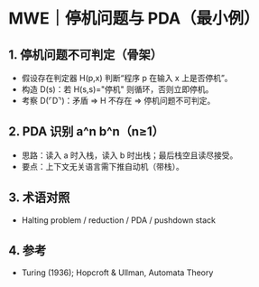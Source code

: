 # MWE｜停机问题与 PDA（最小例）

## 1. 停机问题不可判定（骨架）

- 假设存在判定器 H(p,x) 判断“程序 p 在输入 x 上是否停机”。
- 构造 D(s)：若 H(s,s)="停机" 则循环，否则立即停机。
- 考察 D(⌜D⌝)：矛盾 ⇒ H 不存在 ⇒ 停机问题不可判定。

## 2. PDA 识别 a^n b^n（n≥1）

- 思路：读入 a 时入栈，读入 b 时出栈；最后栈空且读尽接受。
- 要点：上下文无关语言需下推自动机（带栈）。

## 3. 术语对照

- Halting problem / reduction / PDA / pushdown stack

## 4. 参考

- Turing (1936); Hopcroft & Ullman, Automata Theory
